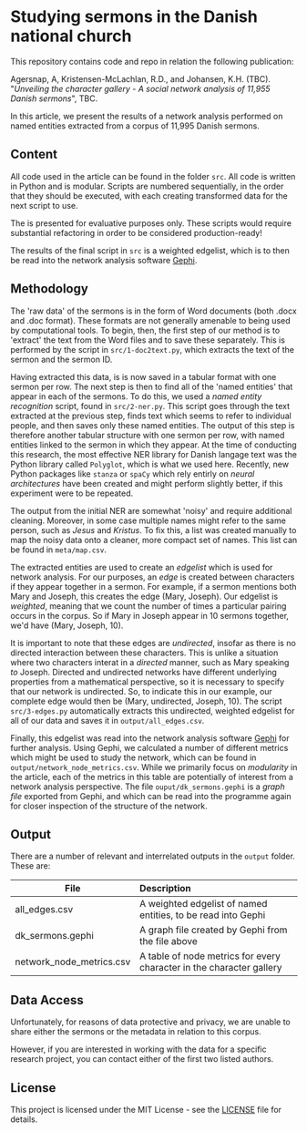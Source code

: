 # Studying sermons in the Danish national church

This repository contains code and repo in relation the following publication:

Agersnap, A, Kristensen-McLachlan, R.D., and Johansen, K.H. (TBC). "*Unveiling the character gallery - A social network analysis of 11,955 Danish sermons*", TBC.

In this article, we present the results of a network analysis performed on named entities extracted from a corpus of 11,995 Danish sermons.

## Content

All code used in the article can be found in the folder ```src```. All code is written in Python and is modular. Scripts are numbered sequentially, in the order that they should be executed, with each creating transformed data for the next script to use.

The is presented for evaluative purposes only. These scripts would require substantial refactoring in order to be considered production-ready!

The results of the final script in ```src``` is a weighted edgelist, which is to then be read into the network analysis software [Gephi](https://gephi.org/).

## Methodology

The 'raw data' of the sermons is in the form of Word documents (both .docx and .doc format). These formats are not generally amenable to being used by computational tools. To begin, then, the first step of our method is to 'extract' the text from the Word files and to save these separately. This is performed by the script in ```src/1-doc2text.py```, which extracts the text of the sermon and the sermon ID.

Having extracted this data, is is now saved in a tabular format with one sermon per row. The next step is then to find all of the 'named entities' that appear in each of the sermons. To do this, we used a *named entity recognition* script, found in ```src/2-ner.py```. This script goes through the text extracted at the previous step, finds text which seems to refer to individual people, and then saves only these named entities. The output of this step is therefore another tabular structure with one sermon per row, with named entities linked to the sermon in which they appear. At the time of conducting this research, the most effective NER library for Danish langage text was the Python library called ```Polyglot```, which is what we used here. Recently, new Python packages like ```stanza``` or ```spaCy``` which rely entirly on *neural architectures* have been created and might perform slightly better, if this experiment were to be repeated.

The output from the initial NER are somewhat 'noisy' and require additional cleaning. Moreover, in some case multiple names might refer to the same person, such as *Jesus* and *Kristus*. To fix this, a list was created manually to map the noisy data onto a cleaner, more compact set of names. This list can be found in ```meta/map.csv```.

The extracted entities are used to create an *edgelist* which is used for network analysis. For our purposes, an *edge* is created between characters if they appear together in a sermon. For example, if a sermon mentions both Mary and Joseph, this creates the edge (Mary, Joseph). Our edgelist is *weighted*, meaning that we count the number of times a particular pairing occurs in the corpus. So if Mary in Joseph appear in 10 sermons together, we'd have (Mary, Joseph, 10). 

It is important to note that these edges are *undirected*, insofar as there is no directed interaction between these characters. This is unlike a situation where two characters interat in a *directed* manner, such as Mary speaking *to* Joseph. Directed and undirected networks have different underlying properties from a mathematical perspective, so it is necessary to specify that our network is undirected. So, to indicate this in our example, our complete edge would then be (Mary, undirected, Joseph, 10). The script ```src/3-edges.py``` automatically extracts this undirected, weighted edgelist for all of our data and saves it in ```output/all_edges.csv```. 

Finally, this edgelist was read into the network analysis software [Gephi](https://gephi.org/) for further analysis. Using Gephi, we calculated a number of different metrics which might be used to study the network, which can be found in ```output/network_node_metrics.csv```. While we primarily focus on *modularity* in the article, each of the metrics in this table are potentially of interest from a network analysis perspective. The file ```ouput/dk_sermons.gephi``` is a *graph file* exported from Gephi, and which can be read into the programme again for closer inspection of the structure of the network.

## Output

There are a number of relevant and interrelated outputs in the ```output``` folder. These are:

| File | Description|
|--------|:-----------|
| all_edges.csv | A weighted edgelist of named entities, to be read into Gephi |
| dk_sermons.gephi | A graph file created by Gephi from the file above |
| network_node_metrics.csv | A table of node metrics for every character in the character gallery |

## Data Access
Unfortunately, for reasons of data protective and privacy, we are unable to share either the sermons or the metadata in relation to this corpus.

However, if you are interested in working with the data for a specific research project, you can contact either of the first two listed authors.


## License

This project is licensed under the MIT License - see the [LICENSE](LICENSE) file for details.
